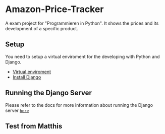 # Amazon-Price-Tracker
A exam project for "Programmieren in Python". It shows the prices and its development of a specific product.

## Setup

You need to setup a virtual enviroment for the developing with Python and Django.

- [Virtual enviroment](https://docs.python.org/3/tutorial/venv.html)
- [Install Django](https://docs.djangoproject.com/en/5.1/topics/install/)

## Running the Django Server

Please refer to the docs for more information about running the Django server [`here`](https://docs.djangoproject.com/en/5.1/intro/tutorial01/)

## Test from Matthis